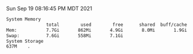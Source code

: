 Sun Sep 19 08:16:45 PM MDT 2021
```bash
System Memory
               total        used        free      shared  buff/cache   available
Mem:           7.7Gi       862Mi       4.9Gi       8.0Mi       1.9Gi       6.5Gi
Swap:          7.6Gi       558Mi       7.1Gi
System Storage
637M	.
```
